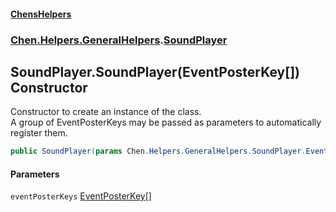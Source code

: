 #### [ChensHelpers](index 'index')
### [Chen.Helpers.GeneralHelpers](Chen_Helpers_GeneralHelpers 'Chen.Helpers.GeneralHelpers').[SoundPlayer](Chen_Helpers_GeneralHelpers_SoundPlayer 'Chen.Helpers.GeneralHelpers.SoundPlayer')
## SoundPlayer.SoundPlayer(EventPosterKey[]) Constructor
Constructor to create an instance of the class.  
A group of EventPosterKeys may be passed as parameters to automatically register them.  
```csharp
public SoundPlayer(params Chen.Helpers.GeneralHelpers.SoundPlayer.EventPosterKey[] eventPosterKeys);
```
#### Parameters
<a name='Chen_Helpers_GeneralHelpers_SoundPlayer_SoundPlayer(Chen_Helpers_GeneralHelpers_SoundPlayer_EventPosterKey__)_eventPosterKeys'></a>
`eventPosterKeys` [EventPosterKey](Chen_Helpers_GeneralHelpers_SoundPlayer_EventPosterKey 'Chen.Helpers.GeneralHelpers.SoundPlayer.EventPosterKey')[[]](https://docs.microsoft.com/en-us/dotnet/api/System.Array 'System.Array')  
  
